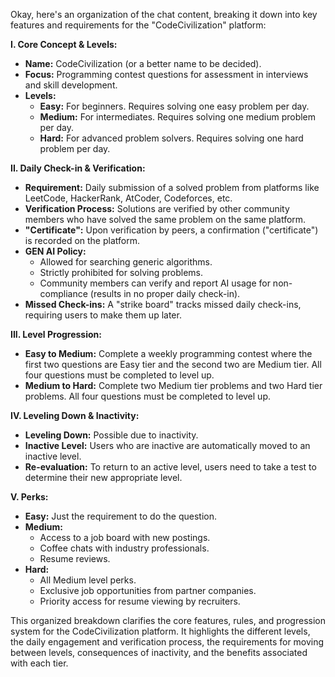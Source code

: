 Okay, here's an organization of the chat content, breaking it down into key features and requirements for the "CodeCivilization" platform:

**I. Core Concept & Levels:**

* **Name:** CodeCivilization (or a better name to be decided).
* **Focus:** Programming contest questions for assessment in interviews and skill development.
* **Levels:**
    * **Easy:** For beginners. Requires solving one easy problem per day.
    * **Medium:** For intermediates. Requires solving one medium problem per day.
    * **Hard:** For advanced problem solvers. Requires solving one hard problem per day.

**II. Daily Check-in & Verification:**

* **Requirement:** Daily submission of a solved problem from platforms like LeetCode, HackerRank, AtCoder, Codeforces, etc.
* **Verification Process:** Solutions are verified by other community members who have solved the same problem on the same platform.
* **"Certificate":** Upon verification by peers, a confirmation ("certificate") is recorded on the platform.
* **GEN AI Policy:**
    * Allowed for searching generic algorithms.
    * Strictly prohibited for solving problems.
    * Community members can verify and report AI usage for non-compliance (results in no proper daily check-in).
* **Missed Check-ins:** A "strike board" tracks missed daily check-ins, requiring users to make them up later.

**III. Level Progression:**

* **Easy to Medium:** Complete a weekly programming contest where the first two questions are Easy tier and the second two are Medium tier. All four questions must be completed to level up.
* **Medium to Hard:** Complete two Medium tier problems and two Hard tier problems. All four questions must be completed to level up.

**IV. Leveling Down & Inactivity:**

* **Leveling Down:** Possible due to inactivity.
* **Inactive Level:** Users who are inactive are automatically moved to an inactive level.
* **Re-evaluation:** To return to an active level, users need to take a test to determine their new appropriate level.

**V. Perks:**

* **Easy:** Just the requirement to do the question.
* **Medium:**
    * Access to a job board with new postings.
    * Coffee chats with industry professionals.
    * Resume reviews.
* **Hard:**
    * All Medium level perks.
    * Exclusive job opportunities from partner companies.
    * Priority access for resume viewing by recruiters.

This organized breakdown clarifies the core features, rules, and progression system for the CodeCivilization platform. It highlights the different levels, the daily engagement and verification process, the requirements for moving between levels, consequences of inactivity, and the benefits associated with each tier.